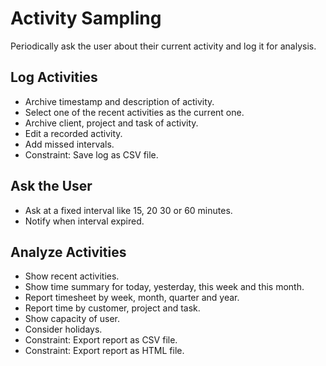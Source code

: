 # Activity Sampling

Periodically ask the user about their current activity and log it for analysis.

## Log Activities

- Archive timestamp and description of activity.
- Select one of the recent activities as the current one.
- Archive client, project and task of activity.
- Edit a recorded activity.
- Add missed intervals.
- Constraint: Save log as CSV file.

## Ask the User

- Ask at a fixed interval like 15, 20 30 or 60 minutes.
- Notify when interval expired.

## Analyze Activities

- Show recent activities.
- Show time summary for today, yesterday, this week and this month.
- Report timesheet by week, month, quarter and year.
- Report time by customer, project and task.
- Show capacity of user.
- Consider holidays.
- Constraint: Export report as CSV file.
- Constraint: Export report as HTML file.
